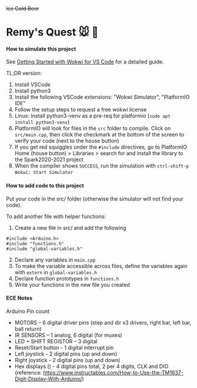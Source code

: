 ~~Ice Cold Beer~~ 
# Remy's Quest :mouse: :cheese:

#### How to simulate this project
See [Getting Started with Wokwi for VS Code](https://docs.google.com/document/d/1XQ6oEajXWh64AKem3sj6RQL7GPWH-MVa7xeWXK2pB6A/edit#heading=h.9a71xmgofye9) for a detailed guide.

TL;DR version:
1. Install VSCode
2. Install python3
3. Install the following VSCode extensions: "Wokwi Simulator", "PlatformIO IDE"
4. Follow the setup steps to request a free wokwi license
5. Linux: Install python3-venv as a pre-req for platformio (`sudo apt install python3-venv`)
6. PlatformIO will look for files in the `src` folder to compile. Click on `src/main.cpp`, then click the checkmark at the bottom of the screen to verify your code (next to the house button)
7. If you get red squiggles under the `#include` directives, go to PlatformIO Home (house button) > Libraries > search for and install the library to the Spark2020-2021 project
8. When the compiler shows `SUCCESS`, run the simulation with `ctrl-shift-p` `Wokwi: Start Simulator`

#### How to add code to this project
Put your code in the src/ folder (otherwise the simulator will not find your code).

To add another file with helper functions:
1. Create a new file in src/ and add the following
  ```
#include <Arduino.h>
#include "functions.h"
#include "global-variables.h"
```
2. Declare any variables in `main.cpp`
3. To make the variable accessible across files, define the variables again with `extern` in `global-variables.h`
4. Declare function prototypes in `functions.h`
5. Write your functions in the new file you created

#### ECE Notes
Arduino Pin count
- MOTORS – 6 digital driver pins (step and dir x3 drivers, right bar, left bar, ball return)
- IR SENSORS – 1 analog, 6 digital (for muxes)
- LED + SHIFT REGISTOR – 3 digital
- Reset/Start button - 1 digital interrupt pin
- Left joystick - 2 digital pins (up and down)
- Right joystick - 2 digital pins (up and down)
- Hex displays () - 4 digital pins total, 2 per 4 digits, CLK and DIO
(reference: https://www.instructables.com/How-to-Use-the-TM1637-Digit-Display-With-Arduino/)
